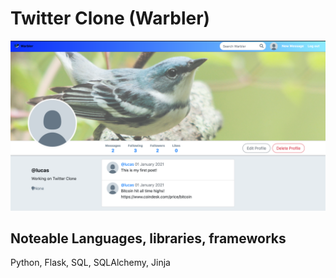 # Twitter Clone (Warbler)

<img src=".\screenshot_00.png" width="800px" height="auto">

## Noteable Languages, libraries, frameworks

Python, Flask, SQL, SQLAlchemy, Jinja
